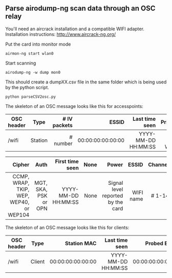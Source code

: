 ## Parse airodump-ng scan data through an OSC relay

You'll need an aircrack installation and a compatible WIFI adapter. Installation instructions: http://www.aircrack-ng.org/

Put the card into monitor mode
~~~~
airmon-ng start wlan0
~~~~

Start scanning
~~~~
airodump-ng -w dump mon0
~~~~

This should create a dumpXX.csv file in the same folder which is being used by the python script.

~~~~
python parseCSV2osc.py
~~~~

The skeleton of an OSC message looks like this for accesspoints:

| OSC header    | Type          | # IV packets | ESSID               | Last time seen      | Privacy          | Speed    | LAN IP  | ID Length    |
| ------------- |:-------------:| ------------:| -------------------:| -------------------:| ----------------:| --------:| -------:| ------------:|
| /wifi         | Station       | # number     | 00:00:00:00:00:00   | YYYY-MM-DD HH:MM:SS | OPN, WEP, WPA2   | # number | 0.0.0.0 | # number     |

| Cipher                                    | Auth                   | First time seen     | None | Power                             | ESSID     | Channel | # beacons |
|------------------------------------------:| ----------------------:| -------------------:| ----:| ---------------------------------:| ---------:| -------:| ---------:|
| CCMP, WRAP, TKIP, WEP, WEP40, or WEP104   | MGT, SKA, PSK or OPN   | YYYY-MM-DD HH:MM:SS | None | Signal level reported by the card | WIFI name | # 1-14  | # number  |

The skeleton of an OSC message looks like this for clients:

| OSC header    | Type          | Station MAC        | Last time seen      | Probed ESSID       | First time seen     | Packets  | Power    |
| ------------- |:-------------:| ------------------:| -------------------:| ------------------:| -------------------:| --------:| --------:|
| /wifi         | Client        | 00:00:00:00:00:00  | YYYY-MM-DD HH:MM:SS | 00:00:00:00:00:00  | YYYY-MM-DD HH:MM:SS | # number | # number |
